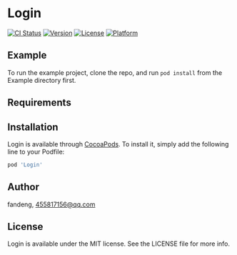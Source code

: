 # Login

[![CI Status](https://img.shields.io/travis/fandeng/Login.svg?style=flat)](https://travis-ci.org/fandeng/Login)
[![Version](https://img.shields.io/cocoapods/v/Login.svg?style=flat)](https://cocoapods.org/pods/Login)
[![License](https://img.shields.io/cocoapods/l/Login.svg?style=flat)](https://cocoapods.org/pods/Login)
[![Platform](https://img.shields.io/cocoapods/p/Login.svg?style=flat)](https://cocoapods.org/pods/Login)

## Example

To run the example project, clone the repo, and run `pod install` from the Example directory first.

## Requirements

## Installation

Login is available through [CocoaPods](https://cocoapods.org). To install
it, simply add the following line to your Podfile:

```ruby
pod 'Login'
```

## Author

fandeng, 455817156@qq.com

## License

Login is available under the MIT license. See the LICENSE file for more info.
